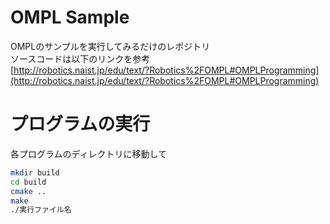 # OMPL Sample
OMPLのサンプルを実行してみるだけのレポジトリ  
ソースコードは以下のリンクを参考  
[http://robotics.naist.jp/edu/text/?Robotics%2FOMPL#OMPLProgramming](http://robotics.naist.jp/edu/text/?Robotics%2FOMPL#OMPLProgramming)

# プログラムの実行
各プログラムのディレクトリに移動して

```bash
mkdir build
cd build
cmake ..
make
./実行ファイル名
```
